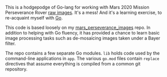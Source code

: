 This is a hodgepodge of Go-lang for working with
Mars 2020 Mission Perseverance Rover [raw images](https://mars.nasa.gov/mars2020/multimedia/raw-images/).
It's a mess!  And it's a learning exercise, to re-acquaint myself with [Go](https://golang.org).

This code is based loosely on my [mars_perseverance_images](https://mchapman87501@github.com/mchapman87501/mars_perseverance_images.git) repo.  In addition to helping with Go fluency, it has provided a chance to learn basic image processing tasks such as de-mosaicing images taken under a Bayer filter.

The repo contains a few separate Go modules.  `lib` holds code used by the command-line applications in `app`.  The various `go.mod` files contain `replace` directives that assume everything is compiled from a common git repository.
